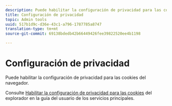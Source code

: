```yaml
---
description: Puede habilitar la configuración de privacidad para las cookies del navegador.
title: Configuración de privacidad
topic: Admin tools
uuid: 517b1d9c-d36e-43c1-a796-1787785a8747
translation-type: tm+mt
source-git-commit: 69138bdedb42b66449426fee39822520ee4b1198

---
```



# Configuración de privacidad

Puede habilitar la configuración de privacidad para las cookies del navegador.

Consulte [Habilitar la configuración de privacidad para las cookies](https://docs.adobe.com/content/help/en/core-services/interface/ec-cookies/browser-cookie-settings.html) del explorador en la guía del usuario de los servicios principales.

